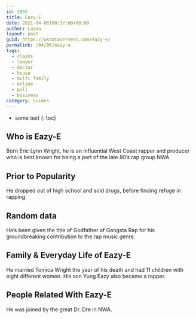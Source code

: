 ```yaml
---
id: 2965
title: Eazy-E
date: 2021-04-06T00:37:00+00:00
author: Laima
layout: post
guid: https://ukdataservers.com/eazy-e/
permalink: /04/06/eazy-e
tags:
  - claims
  - lawyer
  - doctor
  - house
  - multi family
  - online
  - poll
  - business
category: Guides
---
```


* some text
{: toc}


## Who is Eazy-E
                  
                  
                  
Born Eric Lynn Wright, he is an influential West Coast rapper and producer who is best known for being a part of the late 80&#8217;s rap group NWA.
                  
              
            
              
            
                
                
                
## Prior to Popularity
                  
                  
                  
He dropped out of high school and sold drugs, before finding refuge in rapping.
                  
              
            
              
            
                
                
                
## Random data
                  
                  
                  
He&#8217;s been given the title of Godfather of Gangsta Rap for his groundbreaking contribution to the rap music genre. 
                  
              
            
              
            
                
                
                
## Family & Everyday Life of Eazy-E
                  
                  
                  
He married Tomica Wright the year of his death and had 11 children with eight different women. His son Yung Eazy also became a rapper. 
                  
              
            
              
            
                
                
                
## People Related With Eazy-E
                  
                  
                  
He was joined by the great Dr. Dre in NWA. 
                  
              
            
              
            
                
              
            
              
              
            
            
              
            
          
          
          